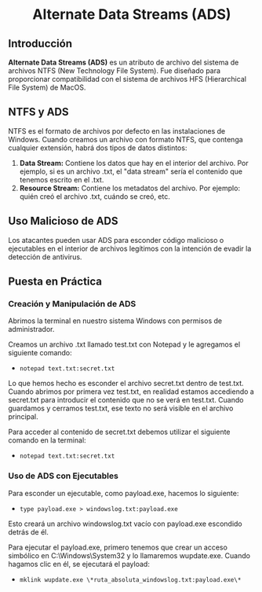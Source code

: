 <h1 align="center">Alternate Data Streams (ADS)</h1>

## **Introducción**

**Alternate Data Streams (ADS)** es un atributo de archivo del sistema de archivos NTFS (New Technology File System). Fue diseñado para proporcionar compatibilidad con el sistema de archivos HFS (Hierarchical File System) de MacOS.

## **NTFS y ADS**

NTFS es el formato de archivos por defecto en las instalaciones de Windows. Cuando creamos un archivo con formato NTFS, que contenga cualquier extensión, habrá dos tipos de datos distintos:

1. **Data Stream:** Contiene los datos que hay en el interior del archivo. Por ejemplo, si es un archivo .txt, el "data stream" sería el contenido que tenemos escrito en el .txt.
2. **Resource Stream:** Contiene los metadatos del archivo. Por ejemplo: quién creó el archivo .txt, cuándo se creó, etc.

## **Uso Malicioso de ADS**

Los atacantes pueden usar ADS para esconder código malicioso o ejecutables en el interior de archivos legítimos con la intención de evadir la detección de antivirus.

##

## **Puesta en Práctica**

### **Creación y Manipulación de ADS**

Abrimos la terminal en nuestro sistema Windows con permisos de administrador.

Creamos un archivo .txt llamado test.txt con Notepad y le agregamos el siguiente comando:

- `notepad text.txt:secret.txt`

Lo que hemos hecho es esconder el archivo secret.txt dentro de test.txt. Cuando abrimos por primera vez test.txt, en realidad estamos accediendo a secret.txt para introducir el contenido que no se verá en test.txt. Cuando guardamos y cerramos test.txt, ese texto no será visible en el archivo principal.

Para acceder al contenido de secret.txt debemos utilizar el siguiente comando en la terminal:

- `notepad text.txt:secret.txt`

### **Uso de ADS con Ejecutables**

Para esconder un ejecutable, como payload.exe, hacemos lo siguiente:

- `type payload.exe > windowslog.txt:payload.exe`

Esto creará un archivo windowslog.txt vacío con payload.exe escondido detrás de él.

Para ejecutar el payload.exe, primero tenemos que crear un acceso simbólico en C:\\Windows\\System32 y lo llamaremos wupdate.exe. Cuando hagamos clic en él, se ejecutará el payload:

- `mklink wupdate.exe \*ruta_absoluta_windowslog.txt:payload.exe\*`
